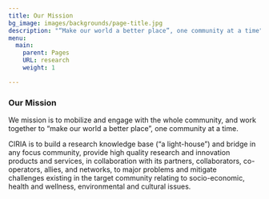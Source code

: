 ```yaml
---
title: Our Mission
bg_image: images/backgrounds/page-title.jpg
description: "“Make our world a better place”, one community at a time"
menu:
  main:
    parent: Pages
    URL: research
    weight: 1

---
```

### Our Mission

We mission is to mobilize and engage with the whole community, and work together to “make our world a better place”, one community at a time.

CIRIA is to build a research knowledge base (“a light-house”) and bridge in any focus community, provide high quality research and innovation products and services, in collaboration with its partners, collaborators, co-operators, allies, and networks, to major problems and mitigate challenges existing in the target community relating to socio-economic, health and wellness, environmental and cultural issues.